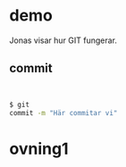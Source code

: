 
# demo

Jonas visar hur GIT fungerar.

## commit

```bash


$ git 
commit -m "Här commitar vi"
```
# ovning1
